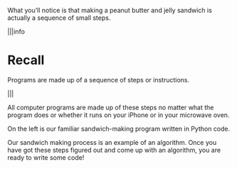 What you’ll notice is that making a peanut butter and jelly sandwich is actually a sequence of small steps.

|||info
# Recall
Programs are made up of a sequence of steps or instructions. 

|||

All computer programs are made up of these steps no matter what the program does or whether it runs on your iPhone or in your microwave oven.

On the left is our familiar sandwich-making program written in Python code.

Our sandwich making process is an example of an algorithm. Once you have got these steps figured out and come up with an algorithm, you are ready to write some code!
